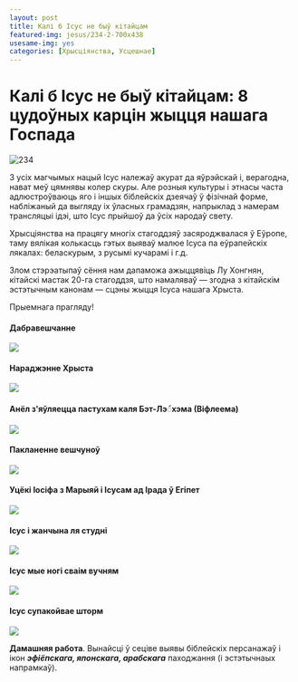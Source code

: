 ```yaml
---
layout: post
title: Калі б Ісус не быў кітайцам
featured-img: jesus/234-2-700x438
usesame-img: yes
categories: [Хрысціянства, Усцешнае]
---
```



# Калі б Ісус не быў кітайцам: 8 цудоўных карцін жыцця нашага Госпада



![](/ublozie/assets/img/posts/jesus/234-2-700x438.jpg "234")


З усіх магчымых нацый Ісус належаў акурат да яўрэйскай і, верагодна, нават меў цямнявы колер скуры. Але розныя культуры і этнасы часта адлюстроўваюць яго і іншых біблейскіх дзеячаў ў фізічнай форме,  набліжаный да выгляду іх ўласных грамадзян, напрыклад з намерам трансляцыі ідэі, што Ісус прыйшоў да ўсіх народаў свету.

Хрысціянства на працягу многіх стагоддзяў засяроджвалася ў Еўропе, таму вялікая колькасць гэтых выяваў малюе Ісуса па еўрапейскіх лякалах: беласкурым, з русымі кучарамі і г.д.


Злом стэрэатыпаў сёння нам дапаможа ажыццявіць Лу Хонгнян, кітайскі мастак 20-га стагоддзя, што намаляваў — згодна з кітайскім эстэтычным канонам — сцэны жыцця Ісуса нашага Хрыста.

Прыемнага прагляду!


#### Дабравешчанне

![](/ublozie/assets/img/posts/jesus/2.jpg)


#### Нараджэнне Хрыста

![](/ublozie/assets/img/posts/jesus/1-2.jpg)

#### Анёл з'яўляецца пастухам каля Бэт-Лэ◌́хэма (Віфлеема)

![](/ublozie/assets/img/posts/jesus/3.jpg)

#### Пакланенне вешчуноў

![](/ublozie/assets/img/posts/jesus/4.jpg)

#### Уцёкі Іосіфа з Марыяй і Ісусам ад Ірада ў Егіпет 

![](/ublozie/assets/img/posts/jesus/5.jpg)

#### Ісус і жанчына ля студні

![](/ublozie/assets/img/posts/jesus/6.jpg)

#### Ісус мые ногі сваім вучням

![](/ublozie/assets/img/posts/jesus/7.jpg)

#### Ісус супакойвае шторм

![](/ublozie/assets/img/posts/jesus/8.jpg)

**Дамашняя работа**. Вынайсці ў сеціве выявы біблейскіх персанажаў і ікон ***эфіёпскага, японскага, арабскага*** паходжання (і эстэтычнаых напрамкаў).
